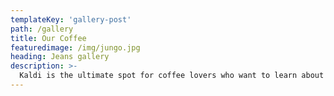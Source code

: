 ```yaml
---
templateKey: 'gallery-post'
path: /gallery
title: Our Coffee
featuredimage: /img/jungo.jpg
heading: Jeans gallery 
description: >-
  Kaldi is the ultimate spot for coffee lovers who want to learn about 
---
```


